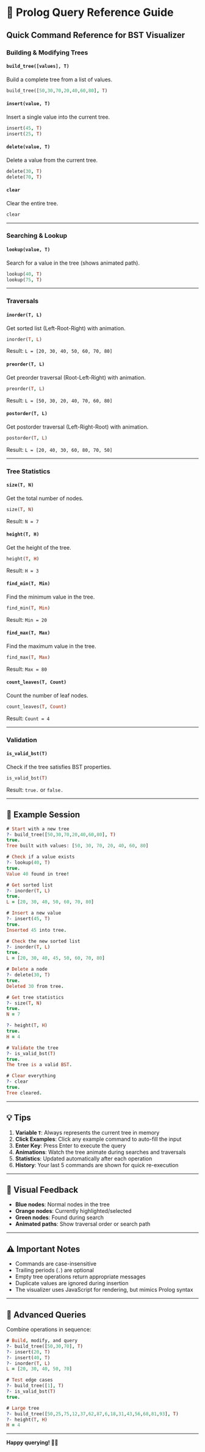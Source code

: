 # 🔮 Prolog Query Reference Guide

## Quick Command Reference for BST Visualizer

### Building & Modifying Trees

#### `build_tree([values], T)`
Build a complete tree from a list of values.
```prolog
build_tree([50,30,70,20,40,60,80], T)
```

#### `insert(value, T)`
Insert a single value into the current tree.
```prolog
insert(45, T)
insert(25, T)
```

#### `delete(value, T)`
Delete a value from the current tree.
```prolog
delete(30, T)
delete(70, T)
```

#### `clear`
Clear the entire tree.
```prolog
clear
```

---

### Searching & Lookup

#### `lookup(value, T)`
Search for a value in the tree (shows animated path).
```prolog
lookup(40, T)
lookup(75, T)
```

---

### Traversals

#### `inorder(T, L)`
Get sorted list (Left-Root-Right) with animation.
```prolog
inorder(T, L)
```
Result: `L = [20, 30, 40, 50, 60, 70, 80]`

#### `preorder(T, L)`
Get preorder traversal (Root-Left-Right) with animation.
```prolog
preorder(T, L)
```
Result: `L = [50, 30, 20, 40, 70, 60, 80]`

#### `postorder(T, L)`
Get postorder traversal (Left-Right-Root) with animation.
```prolog
postorder(T, L)
```
Result: `L = [20, 40, 30, 60, 80, 70, 50]`

---

### Tree Statistics

#### `size(T, N)`
Get the total number of nodes.
```prolog
size(T, N)
```
Result: `N = 7`

#### `height(T, H)`
Get the height of the tree.
```prolog
height(T, H)
```
Result: `H = 3`

#### `find_min(T, Min)`
Find the minimum value in the tree.
```prolog
find_min(T, Min)
```
Result: `Min = 20`

#### `find_max(T, Max)`
Find the maximum value in the tree.
```prolog
find_max(T, Max)
```
Result: `Max = 80`

#### `count_leaves(T, Count)`
Count the number of leaf nodes.
```prolog
count_leaves(T, Count)
```
Result: `Count = 4`

---

### Validation

#### `is_valid_bst(T)`
Check if the tree satisfies BST properties.
```prolog
is_valid_bst(T)
```
Result: `true.` or `false.`

---

## 🎯 Example Session

```prolog
# Start with a new tree
?- build_tree([50,30,70,20,40,60,80], T)
true.
Tree built with values: [50, 30, 70, 20, 40, 60, 80]

# Check if a value exists
?- lookup(40, T)
true.
Value 40 found in tree!

# Get sorted list
?- inorder(T, L)
true.
L = [20, 30, 40, 50, 60, 70, 80]

# Insert a new value
?- insert(45, T)
true.
Inserted 45 into tree.

# Check the new sorted list
?- inorder(T, L)
true.
L = [20, 30, 40, 45, 50, 60, 70, 80]

# Delete a node
?- delete(30, T)
true.
Deleted 30 from tree.

# Get tree statistics
?- size(T, N)
true.
N = 7

?- height(T, H)
true.
H = 4

# Validate the tree
?- is_valid_bst(T)
true.
The tree is a valid BST.

# Clear everything
?- clear
true.
Tree cleared.
```

---

## 💡 Tips

1. **Variable `T`**: Always represents the current tree in memory
2. **Click Examples**: Click any example command to auto-fill the input
3. **Enter Key**: Press Enter to execute the query
4. **Animations**: Watch the tree animate during searches and traversals
5. **Statistics**: Updated automatically after each operation
6. **History**: Your last 5 commands are shown for quick re-execution

---

## 🎨 Visual Feedback

- **Blue nodes**: Normal nodes in the tree
- **Orange nodes**: Currently highlighted/selected
- **Green nodes**: Found during search
- **Animated paths**: Show traversal order or search path

---

## ⚠️ Important Notes

- Commands are case-insensitive
- Trailing periods (`.`) are optional
- Empty tree operations return appropriate messages
- Duplicate values are ignored during insertion
- The visualizer uses JavaScript for rendering, but mimics Prolog syntax

---

## 🚀 Advanced Queries

Combine operations in sequence:

```prolog
# Build, modify, and query
?- build_tree([50,30,70], T)
?- insert(20, T)
?- insert(40, T)
?- inorder(T, L)
L = [20, 30, 40, 50, 70]

# Test edge cases
?- build_tree([1], T)
?- is_valid_bst(T)
true.

# Large tree
?- build_tree([50,25,75,12,37,62,87,6,18,31,43,56,68,81,93], T)
?- height(T, H)
H = 4
```

---

**Happy querying! 🌳✨**
